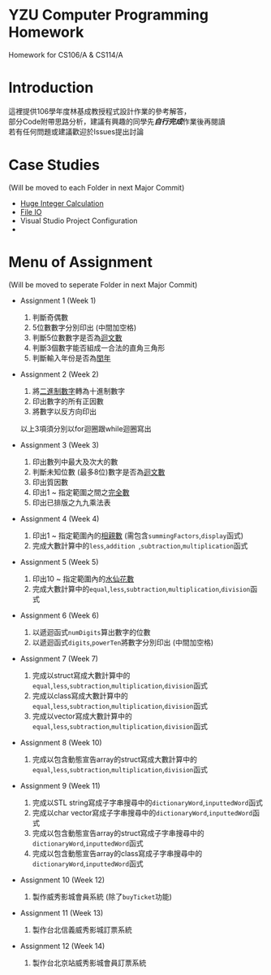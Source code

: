 # YZU Computer Programming Homework
Homework for CS106/A & CS114/A

# Introduction
這裡提供106學年度林基成教授程式設計作業的參考解答，   
部分Code附帶思路分析，建議有興趣的同學先***自行完成***作業後再閱讀   
若有任何問題或建議歡迎於Issues提出討論

# Case Studies
(Will be moved to each Folder in next Major Commit)

* [Huge Integer Calculation](https://github.com/tomy0000000/YZU-Computer-Programming-I-Homework/blob/master/Case%20Studies/Huge%20Integer%20Calculation/README.md)
* [File IO](https://github.com/tomy0000000/YZU-Computer-Programming-I-Homework/blob/master/Case%20Studies/File%20IO/README.md)
* Visual Studio Project Configuration
* 

# Menu of Assignment
(Will be moved to seperate Folder in next Major Commit)

* Assignment 1 (Week 1)
	1. 判斷奇偶數
	2. 5位數數字分別印出 (中間加空格)
	3. 判斷5位數數字是否為[迴文數](https://zh.wikipedia.org/wiki/回文数)
	4. 判斷3個數字能否組成一合法的直角三角形
	5. 判斷輸入年份是否為[閏年](https://zh.wikipedia.org/wiki/闰年)
* Assignment 2 (Week 2)
	1. 將[二進制數字](https://zh.wikipedia.org/wiki/二进制#.E4.BA.8C.E8.BF.9B.E6.95.B8.E8.BD.AC.E6.88.90.E5.8D.81.E8.BF.9B.E6.95.B8)轉為十進制數字
	2. 印出數字的所有正因數
	3. 將數字以反方向印出
	
	以上3項須分別以for迴圈跟while迴圈寫出
* Assignment 3 (Week 3)
	1. 印出數列中最大及次大的數
	2. 判斷未知位數 (最多8位)數字是否為[迴文數](https://zh.wikipedia.org/wiki/回文数)
	3. 印出質因數
	4. 印出1 ~ 指定範圍之間之[完全數](https://zh.wikipedia.org/wiki/完全数)
	5. 印出已排版之九九乘法表
* Assignment 4 (Week 4)
	1. 印出1 ~ 指定範圍內的[相親數](https://zh.wikipedia.org/wiki/相亲数) (需包含`summingFactors`,`display`函式)
	2. 完成大數計算中的`less`,`addition `,`subtraction`,`multiplication`函式
* Assignment 5 (Week 5)
	1. 印出10 ~ 指定範圍內的[水仙花數](https://zh.wikipedia.org/wiki/水仙花数)
	2. 完成大數計算中的`equal`,`less`,`subtraction`,`multiplication`,`division`函式
* Assignment 6 (Week 6)
	1. 以遞迴函式`numDigits`算出數字的位數
	2. 以遞迴函式`digits`,`powerTen`將數字分別印出 (中間加空格)
* Assignment 7 (Week 7)
	1. 完成以struct寫成大數計算中的`equal`,`less`,`subtraction`,`multiplication`,`division`函式
	2. 完成以class寫成大數計算中的`equal`,`less`,`subtraction`,`multiplication`,`division`函式
	3. 完成以vector寫成大數計算中的`equal`,`less`,`subtraction`,`multiplication`,`division`函式
* Assignment 8 (Week 10)
	1. 完成以包含動態宣告array的struct寫成大數計算中的`equal`,`less`,`subtraction`,`multiplication`,`division`函式
* Assignment 9 (Week 11)
	1. 完成以STL string寫成子字串搜尋中的`dictionaryWord`,`inputtedWord`函式
	2. 完成以char vector寫成子字串搜尋中的`dictionaryWord`,`inputtedWord`函式
	3. 完成以包含動態宣告array的struct寫成子字串搜尋中的`dictionaryWord`,`inputtedWord`函式
	4. 完成以包含動態宣告array的class寫成子字串搜尋中的`dictionaryWord`,`inputtedWord`函式
* Assignment 10 (Week 12)
	1. 製作威秀影城會員系統 (除了`buyTicket`功能)
* Assignment 11 (Week 13)
	1. 製作台北信義威秀影城訂票系統
* Assignment 12 (Week 14)
	1.	製作台北京站威秀影城會員訂票系統